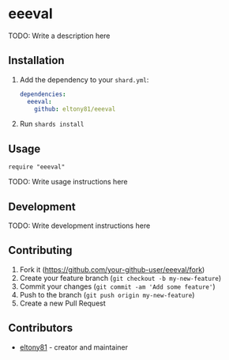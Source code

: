 # eeeval

TODO: Write a description here

## Installation

1. Add the dependency to your `shard.yml`:

   ```yaml
   dependencies:
     eeeval:
       github: eltony81/eeeval
   ```

2. Run `shards install`

## Usage

```crystal
require "eeeval"
```

TODO: Write usage instructions here

## Development

TODO: Write development instructions here

## Contributing

1. Fork it (<https://github.com/your-github-user/eeeval/fork>)
2. Create your feature branch (`git checkout -b my-new-feature`)
3. Commit your changes (`git commit -am 'Add some feature'`)
4. Push to the branch (`git push origin my-new-feature`)
5. Create a new Pull Request

## Contributors

- [eltony81](https://github.com/eltony81) - creator and maintainer
